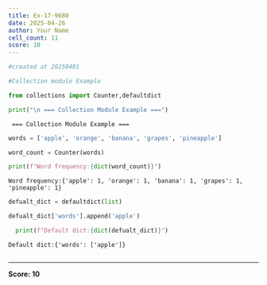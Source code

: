 ```yaml
---
title: Ex-17-9680
date: 2025-04-26
author: Your Name
cell_count: 11
score: 10
---
```


```python
#created at 20250401
```


```python
#Collection module Example
```


```python
from collections import Counter,defaultdict
```


```python
print("\n === Collection Module Example ===")
```

    
     === Collection Module Example ===



```python
words = ['apple', 'orange', 'banana', 'grapes', 'pineapple']
```


```python
word_count = Counter(words)
```


```python
print(f"Word frequency:{dict(word_count)}")
```

    Word frequency:{'apple': 1, 'orange': 1, 'banana': 1, 'grapes': 1, 'pineapple': 1}



```python
defualt_dict = defaultdict(list)
```


```python
defualt_dict['words'].append('apple')
```


```python
  print(f"Default dict:{dict(defualt_dict)}")  
```

    Default dict:{'words': ['apple']}



```python

```


---
**Score: 10**